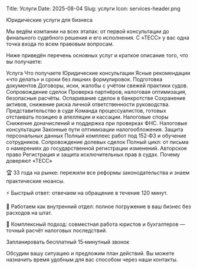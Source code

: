 Title: Услуги
Date: 2025-08-04
Slug: услуги
Icon: services-header.png

Юридические услуги для бизнеса

Мы ведём компании на всех этапах: от первой консультации до финального судебного решения и его исполнения.
С «ТЕСС» у вас одна точка входа по всем правовым вопросам.

Ниже приведён перечень основных услуг и краткое описание того, что вы получаете:

Услуга	Что получаете
Юридические консультации	Ясные рекомендации «что делать» и сроки без лишних формулировок.
Подготовка документов	Договоры, иски, жалобы с учётом свежей практики судов.
Сопровождение сделок	Проверка партнёров, налоговая оптимизация, безопасные расчёты.
Оспаривание сделок в банкротстве	Сохранение активов, снижение риска личной ответственности руководства.
Представительство в суде	Команда процессуалистов, готовых отстаивать позицию в апелляции и кассации.
Налоговые споры	Снижение доначислений и поддержка при проверках ФНС.
Налоговые консультации	Законные пути оптимизации налогообложения.
Защита персональных данных	Полный комплекс работ под 152‑ФЗ и обучение сотрудников.
Сопровождение долевых сделок	Полный цикл: от письма о намерениях до государственной регистрации изменений.
Авторское право	Регистрация и защита исключительных прав в судах.
Почему доверяют «ТЕСС»

🏆 33 года на рынке: пережили все реформы законодательства и знаем практические нюансы.

⚡ Быстрый ответ: отвечаем на обращение в течение 120 минут.

🤝 Работаем как внутренний отдел: полное погружение в ваш бизнес без расходов на штат.

🧮 Комплексный подход: совместная работа юристов и бухгалтеров — точный расчёт налоговых последствий.

Запланировать бесплатный 15‑минутный звонок

Обсудим вашу ситуацию и предложим план действий. Вы можете назначить время удобным для вас способом через наши контакты.